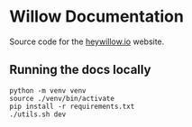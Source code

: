 # Willow Documentation

Source code for the [heywillow.io](https://heywillow.io/) website.

## Running the docs locally

```shell
python -m venv venv
source ./venv/bin/activate
pip install -r requirements.txt
./utils.sh dev
```